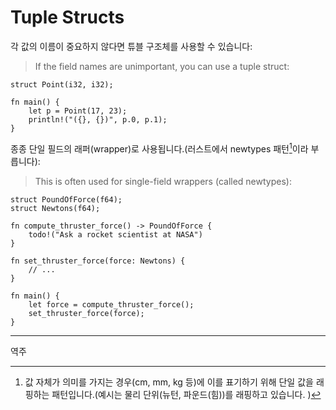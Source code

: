 # Tuple Structs

각 값의 이름이 중요하지 않다면 튜블 구조체를 사용할 수 있습니다:
> If the field names are unimportant, you can use a tuple struct:

```rust,editable
struct Point(i32, i32);

fn main() {
    let p = Point(17, 23);
    println!("({}, {})", p.0, p.1);
}
```
종종 단일 필드의 래퍼(wrapper)로 사용됩니다.(러스트에서 newtypes 패턴[^역주1]이라 부릅니다):
> This is often used for single-field wrappers (called newtypes):

```rust,editable,compile_fail
struct PoundOfForce(f64);
struct Newtons(f64);

fn compute_thruster_force() -> PoundOfForce {
    todo!("Ask a rocket scientist at NASA")
}

fn set_thruster_force(force: Newtons) {
    // ...
}

fn main() {
    let force = compute_thruster_force();
    set_thruster_force(force);
}

```
---
역주

[^역주1]: 값 자체가 의미를 가지는 경우(cm, mm, kg 등)에 이를 표기하기 위해 단일 값을 래핑하는 패턴입니다.(예시는 물리 단위(뉴턴, 파운드(힘))를 래핑하고 있습니다. )
